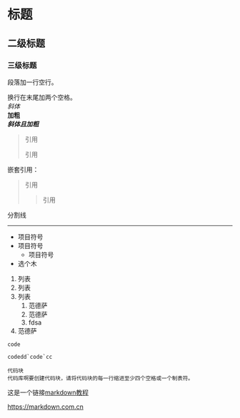 # 标题

## 二级标题

### 三级标题

段落加一行空行。

换行在末尾加两个空格。  
*斜体*  
 **加粗**  
 ***斜体且加粗***

 >引用
 >
 >引用

嵌套引用：
 >引用
 >
 >>引用

分割线

---

- 项目符号
- 项目符号
  - 项目符号
- 选个木

1. 列表  
1. 列表  
1. 列表  
   1. 范德萨
   2. 范德萨
   3. fdsa
1. 范德萨

`code`

``codedd`code`cc``

    代码块
    代码库啊要创建代码块，请将代码块的每一行缩进至少四个空格或一个制表符。

这是一个链接[markdown教程](https://markdown.com.cn "注释")

<https://markdown.com.cn>
